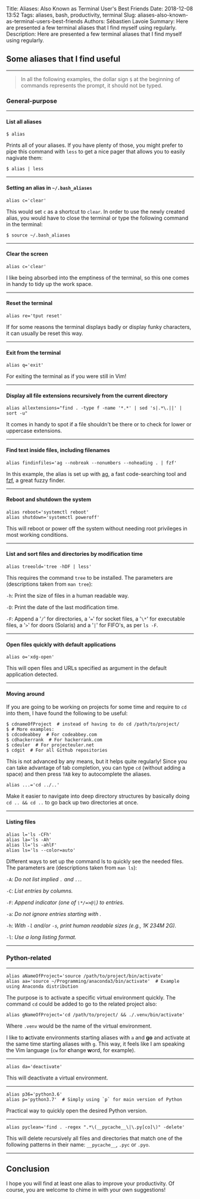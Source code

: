 Title: Aliases: Also Known as Terminal User's Best Friends
Date: 2018-12-08 13:52
Tags: aliases, bash, productivity, terminal
Slug: aliases-also-known-as-terminal-users-best-friends
Authors: Sébastien Lavoie
Summary: Here are presented a few terminal aliases that I find myself using regularly.
Description: Here are presented a few terminal aliases that I find myself using regularly.


## Some aliases that I find useful

---

> In all the following examples, the dollar sign `$` at the beginning of
commands represents the prompt, it should not be typed.

### General-purpose

---

#### List all aliases

~~~~{.bash}
$ alias
~~~~

Prints all of your aliases. If you have plenty of those, you might
prefer to pipe this command with `less` to get a nice pager that allows
you to easily nagivate them:

~~~~{.bash}
$ alias | less
~~~~

---

#### Setting an alias in `~/.bash_aliases`

~~~~{.bash}
alias c='clear'
~~~~

This would set `c` as a shortcut to `clear`. In order to use the
newly created alias, you would have to close the terminal or type the
following command in the terminal:

~~~~{.bash}
$ source ~/.bash_aliases
~~~~

---

#### Clear the screen

~~~~{.bash}
alias c='clear'
~~~~

I like being absorbed into the emptiness of the terminal, so this one
comes in handy to tidy up the work space.

---

#### Reset the terminal

~~~~{.bash}
alias re='tput reset'
~~~~

If for some reasons the terminal displays badly or display funky
characters, it can usually be reset this way.

---

#### Exit from the terminal

~~~~{.bash}
alias q='exit'
~~~~

For exiting the terminal as if you were still in Vim!

---

#### Display all file extensions recursively from the current directory

~~~~{.bash}
alias allextensions="find . -type f -name '*.*' | sed 's|.*\.||' | sort -u"
~~~~

It comes in handy to spot if a file shouldn't be there or to check for
lower or uppercase extensions.

---

#### Find text inside files, including filenames

~~~~{.bash}
alias findinfiles='ag --nobreak --nonumbers --noheading . | fzf'
~~~~

In this example, the alias is set up with
[ag](https://github.com/ggreer/the_silver_searcher), a fast
code-searching tool and [fzf](https://github.com/junegunn/fzf), a great
fuzzy finder.

---

#### Reboot and shutdown the system

~~~~{.bash}
alias reboot='systemctl reboot'
alias shutdown='systemctl poweroff'
~~~~

This will reboot or power off the system without needing root privileges
in most working conditions.

---

#### List and sort files and directories by modification time

~~~~{.bash}
alias treeold='tree -hDF | less'
~~~~

This requires the command `tree` to be installed. The parameters are
(descriptions taken from `man tree`):

`-h`: Print the size of files in a human readable way.

`-D`: Print the date of the last modification time.

`-F`: Append a '`/`' for directories, a '`=`' for socket files, a '`\*`'
for executable files, a '`>`' for doors (Solaris) and a '`|`' for
FIFO's, as per `ls -F`.

---

#### Open files quickly with default applications

~~~~{.bash}
alias o='xdg-open'
~~~~

This will open files and URLs specified as argument in the default
application detected.

---

#### Moving around

If you are going to be working on projects for some time and require to
`cd` into them, I have found the following to be useful:

~~~~{.bash}
$ cdnameOfProject  # instead of having to do cd /path/to/project/
$ # More examples:
$ cdcodeabbey  # For codeabbey.com
$ cdhackerrank  # For hackerrank.com
$ cdeuler  # For projecteuler.net
$ cdgit  # For all Github repositories
~~~~

This is not advanced by any means, but it helps quite regularly! Since
you can take advantage of tab completion, you can type `cd` (without
adding a space) and then press `TAB` key to autocomplete the aliases.

~~~~{.bash}
alias ...='cd ../..'
~~~~

Make it easier to navigate into deep directory structures by basically
doing `cd .. && cd ..` to go back up two directories at once.

---

#### Listing files

~~~~{.bash}
alias l='ls -CFh'
alias la='ls -Ah'
alias ll='ls -ahlF'
alias ls='ls --color=auto'
~~~~

Different ways to set up the command ls to quickly see the needed files.
The parameters are (descriptions taken from `man ls`):

`-A`: _Do not list implied `.` and `..`._

`-C`: _List entries by columns._

`-F`: _Append indicator (one of `\*/=>@|`) to entries._

`-a`: _Do not ignore entries starting with ._

`-h`: _With `-l` and/or `-s`, print human readable sizes (e.g., 1K 234M 2G)._

`-l`: _Use a long listing format._

---

### Python-related

---

~~~~{.bash}
alias aNameOfProject='source /path/to/project/bin/activate'
alias aa='source ~/Programming/anaconda3/bin/activate'  # Example using Anaconda distribution
~~~~

The purpose is to activate a specific virtual environment quickly. The
command `cd` could be added to go to the related project also:

~~~~{.bash}
alias gNameOfProject='cd /path/to/project/ && ./.venv/bin/activate'
~~~~

Where `.venv` would be the name of the virtual environment.

I like to **a**ctivate environments starting aliases with `a` and **go**
and activate at the same time starting aliases with `g`. This way, it
feels like I am speaking the Vim language (`cw` for **c**hange **w**ord,
for example).

---

~~~~{.bash}
alias da='deactivate'
~~~~

This will deactivate a virtual environment.

---

~~~~{.bash}
alias p36='python3.6'
alias p='python3.7'  # Simply using `p` for main version of Python
~~~~

Practical way to quickly open the desired Python version.

---

~~~~{.bash}
alias pyclean='find . -regex ".*\(__pycache__\|\.py[co]\)" -delete'
~~~~

This will delete recursively all files and directories that match one of
the following patterns in their name: `__pycache__`, `.pyc` or `.pyo`.

---

## Conclusion

I hope you will find at least one alias to improve your productivity.
Of course, you are welcome to chime in with your own suggestions!
